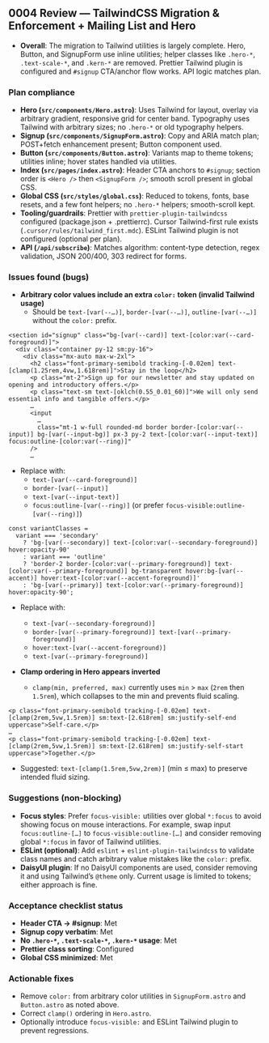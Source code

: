 ## 0004 Review — TailwindCSS Migration & Enforcement + Mailing List and Hero

- **Overall**: The migration to Tailwind utilities is largely complete. Hero, Button, and SignupForm use inline utilities; helper classes like `.hero-*`, `.text-scale-*`, and `.kern-*` are removed. Prettier Tailwind plugin is configured and `#signup` CTA/anchor flow works. API logic matches plan.

### Plan compliance
- **Hero (`src/components/Hero.astro`)**: Uses Tailwind for layout, overlay via arbitrary gradient, responsive grid for center band. Typography uses Tailwind with arbitrary sizes; no `.hero-*` or old typography helpers.
- **Signup (`src/components/SignupForm.astro`)**: Copy and ARIA match plan; POST+fetch enhancement present; Button component used.
- **Button (`src/components/Button.astro`)**: Variants map to theme tokens; utilities inline; hover states handled via utilities.
- **Index (`src/pages/index.astro`)**: Header CTA anchors to `#signup`; section order is `<Hero />` then `<SignupForm />`; smooth scroll present in global CSS.
- **Global CSS (`src/styles/global.css`)**: Reduced to tokens, fonts, base resets, and a few font helpers; no `.hero-*` helpers; smooth-scroll kept.
- **Tooling/guardrails**: Prettier with `prettier-plugin-tailwindcss` configured (package.json + .prettierrc). Cursor Tailwind-first rule exists (`.cursor/rules/tailwind_first.mdc`). ESLint Tailwind plugin is not configured (optional per plan).
- **API (`/api/subscribe`)**: Matches algorithm: content-type detection, regex validation, JSON 200/400, 303 redirect for forms.

### Issues found (bugs)
- **Arbitrary color values include an extra `color:` token (invalid Tailwind usage)**
  - Should be `text-[var(--…)]`, `border-[var(--…)]`, `outline-[var(--…)]` without the `color:` prefix.

```21:36:src/components/SignupForm.astro
<section id="signup" class="bg-[var(--card)] text-[color:var(--card-foreground)]">
  <div class="container py-12 sm:py-16">
    <div class="mx-auto max-w-2xl">
      <h2 class="font-primary-semibold tracking-[-0.02em] text-[clamp(1.25rem,4vw,1.618rem)]">Stay in the loop</h2>
      <p class="mt-2">Sign up for our newsletter and stay updated on opening and introductory offers.</p>
      <p class="text-sm text-[oklch(0.55_0.01_60)]">We will only send essential info and tangible offers.</p>
      …
      <input
        …
        class="mt-1 w-full rounded-md border border-[color:var(--input)] bg-[var(--input-bg)] px-3 py-2 text-[color:var(--input-text)] focus:outline-[color:var(--ring)]"
      />
      …
``` 

- Replace with:
  - `text-[var(--card-foreground)]`
  - `border-[var(--input)]`
  - `text-[var(--input-text)]`
  - `focus:outline-[var(--ring)]` (or prefer `focus-visible:outline-[var(--ring)]`)

```33:37:src/components/Button.astro
const variantClasses =
  variant === 'secondary'
    ? 'bg-[var(--secondary)] text-[color:var(--secondary-foreground)] hover:opacity-90'
    : variant === 'outline'
    ? 'border-2 border-[color:var(--primary-foreground)] text-[color:var(--primary-foreground)] bg-transparent hover:bg-[var(--accent)] hover:text-[color:var(--accent-foreground)]'
    : 'bg-[var(--primary)] text-[color:var(--primary-foreground)] hover:opacity-90';
```

- Replace with:
  - `text-[var(--secondary-foreground)]`
  - `border-[var(--primary-foreground)] text-[var(--primary-foreground)]`
  - `hover:text-[var(--accent-foreground)]`
  - `text-[var(--primary-foreground)]`

- **Clamp ordering in Hero appears inverted**
  - `clamp(min, preferred, max)` currently uses `min` > `max` (`2rem` then `1.5rem`), which collapses to the min and prevents fluid scaling.

```21:22:src/components/Hero.astro
<p class="font-primary-semibold tracking-[-0.02em] text-[clamp(2rem,5vw,1.5rem)] sm:text-[2.618rem] sm:justify-self-end uppercase">Self-care.</p>
…
<p class="font-primary-semibold tracking-[-0.02em] text-[clamp(2rem,5vw,1.5rem)] sm:text-[2.618rem] sm:justify-self-start uppercase">Together.</p>
```

- Suggested: `text-[clamp(1.5rem,5vw,2rem)]` (min ≤ max) to preserve intended fluid sizing.

### Suggestions (non-blocking)
- **Focus styles**: Prefer `focus-visible:` utilities over global `*:focus` to avoid showing focus on mouse interactions. For example, swap input `focus:outline-[…]` to `focus-visible:outline-[…]` and consider removing global `*:focus` in favor of Tailwind utilities.
- **ESLint (optional)**: Add `eslint` + `eslint-plugin-tailwindcss` to validate class names and catch arbitrary value mistakes like the `color:` prefix.
- **DaisyUI plugin**: If no DaisyUI components are used, consider removing it and using Tailwind’s `@theme` only. Current usage is limited to tokens; either approach is fine.

### Acceptance checklist status
- **Header CTA → #signup**: Met
- **Signup copy verbatim**: Met
- **No `.hero-*`, `.text-scale-*`, `.kern-*` usage**: Met
- **Prettier class sorting**: Configured
- **Global CSS minimized**: Met

### Actionable fixes
- Remove `color:` from arbitrary color utilities in `SignupForm.astro` and `Button.astro` as noted above.
- Correct `clamp()` ordering in `Hero.astro`.
- Optionally introduce `focus-visible:` and ESLint Tailwind plugin to prevent regressions.
